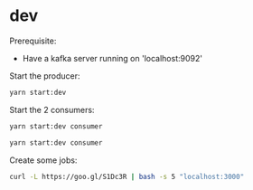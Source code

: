 # dev

Prerequisite: 
- Have a kafka server running on 'localhost:9092'

Start the producer:
``` sh
yarn start:dev
```

Start the  2 consumers:
``` sh
yarn start:dev consumer
```

``` sh
yarn start:dev consumer
```

Create some jobs:
```sh
curl -L https://goo.gl/S1Dc3R | bash -s 5 "localhost:3000"
```